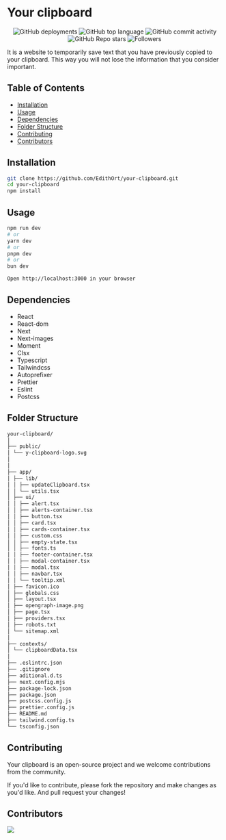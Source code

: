 # Your clipboard

<div align="center">

  <img alt="GitHub deployments" src="https://img.shields.io/github/deployments/EdithOrt/your-clipboard/Production">

  <img alt="GitHub top language" src="https://img.shields.io/github/languages/top/EdithOrt/your-clipboard">
  
  <img alt="GitHub commit activity" src="https://img.shields.io/github/commit-activity/t/EdithOrt/your-clipboard?color=FF9341">

  <img alt="GitHub Repo stars" src="https://img.shields.io/github/stars/mfts/papermark">

  <img alt="Followers" src="https://img.shields.io/github/followers/EdithOrt">

</div>

It is a website to temporarily save text that you have previously copied to your clipboard. This way you will not lose the information that you consider important.

## Table of Contents

- [Installation](#installation)
- [Usage](#usage)
- [Dependencies](#dependencies)
- [Folder Structure](#folder-structure)
- [Contributing](#contributing)
- [Contributors](#contributors)

## Installation

```bash
git clone https://github.com/EdithOrt/your-clipboard.git
cd your-clipboard
npm install
```

## Usage

```bash
npm run dev
# or
yarn dev
# or
pnpm dev
# or
bun dev

Open http://localhost:3000 in your browser
```

## Dependencies

- React
- React-dom
- Next
- Next-images
- Moment
- Clsx
- Typescript
- Tailwindcss
- Autoprefixer
- Prettier
- Eslint
- Postcss

## Folder Structure

```bash
your-clipboard/
│
├── public/
│ └── y-clipboard-logo.svg
│
│
├── app/
│ ├── lib/
│ │ ├── updateClipboard.tsx
│ │ └── utils.tsx
│ ├── ui/
│ │ ├── alert.tsx
│ │ ├── alerts-container.tsx
│ │ ├── button.tsx
│ │ ├── card.tsx
│ │ ├── cards-container.tsx
│ │ ├── custom.css
│ │ ├── empty-state.tsx
│ │ ├── fonts.ts
│ │ ├── footer-container.tsx
│ │ ├── modal-container.tsx
│ │ ├── modal.tsx
│ │ ├── navbar.tsx
│ │ └── tooltip.xml
│ ├── favicon.ico
│ ├── globals.css
│ ├── layout.tsx
│ ├── opengraph-image.png
│ ├── page.tsx
│ ├── providers.tsx
│ ├── robots.txt
│ └── sitemap.xml
│
├── contexts/
│ └── clipboardData.tsx
│
├── .eslintrc.json
├── .gitignore
├── aditional.d.ts
├── next.config.mjs
├── package-lock.json
├── package.json
├── postcss.config.js
├── prettier.config.js
├── README.md
├── tailwind.config.ts
└── tsconfig.json
```

## Contributing

Your clipboard is an open-source project and we welcome contributions from the community.

If you'd like to contribute, please fork the repository and make changes as you'd like. And pull request your changes!

## Contributors

<a href="https://github.com/EdithOrt/your-clipboard/graphs/contributors">
  <img src="https://contrib.rocks/image?repo=EdithOrt/your-clipboard" />
</a>
